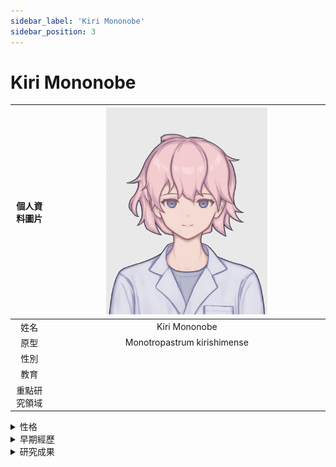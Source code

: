 ```yaml
---
sidebar_label: 'Kiri Mononobe'
sidebar_position: 3
---
```


# Kiri Mononobe

|個人資料圖片|<img src="https://raw.githubusercontent.com/Monoginryoso/ocwiki/19a5d310c2cebc94eb155a881360f875207dd271/static/img/mk-profile.svg" width="60%" />|
|:--:|:--:|
|姓名|Kiri Mononobe|
|原型|Monotropastrum kirishimense|
|性別| |
|教育| |
|重點研究領域| |

<details>
  <summary>性格</summary>
  Placeholder
</details>

<details>
  <summary>早期經歷</summary>
  Placeholder
</details>

<details>
  <summary>研究成果</summary>
  Placeholder
</details>